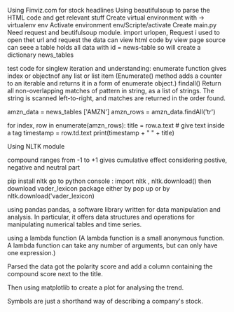 Using Finviz.com for stock headlines
Using beautifulsoup to parse the HTML code and get relevant stuff
Create virtual environment with -> virtualenv env
Activate environment env/Scripte/activate
Create main.py
Need request and beutifulsoup module.
import urlopen, Request i used to open thet url and request the data
can view html code by view page source can seee a table holds all data with id = news-table
so will create a dictionary news_tables



test code for singlew iteration and understanding:
enumerate function gives index or objectnof any list or list item (Enumerate() method adds a counter to an iterable and returns it in a form of enumerate object.)
findall() Return all non-overlapping matches of pattern in string, as a list of strings. The string is scanned left-to-right, and matches are returned in the order found.

amzn_data = news_tables ['AMZN']
amzn_rows = amzn_data.findAll('tr')  

for index, row in enumerate(amzn_rows): 
    title = row.a.text # give text inside a tag
    timestamp = row.td.text
    print(timestamp + " " + title)

Using NLTK module

compound ranges from -1 to +1 gives cumulative effect considering postive, negative and neutral part

pip install nltk
go to python console : import nltk , nltk.download() then download vader_lexicon package either by pop up or by nltk.download('vader_lexicon)

using pandas pandas, a software library written for data manipulation and analysis. In particular, it offers data structures and operations for manipulating numerical tables and time series.

using a lambda function (A lambda function is a small anonymous function. A lambda function can take any number of arguments, but can only have one expression.)

Parsed the data got the polarity score and add a column containing the compound score next to the title.

Then using matplotlib to create a plot for analysing the trend.

Symbols are just a shorthand way of describing a company's stock.